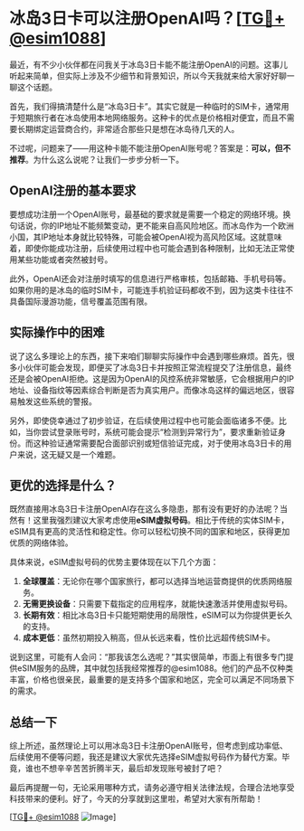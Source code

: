 # 冰岛3日卡可以注册OpenAI吗？[[TG💪+ @esim1088](https://t.me/s/esim1088)]

最近，有不少小伙伴都在问我关于冰岛3日卡能不能注册OpenAI的问题。这事儿听起来简单，但实际上涉及不少细节和背景知识，所以今天我就来给大家好好聊一聊这个话题。

首先，我们得搞清楚什么是“冰岛3日卡”。其实它就是一种临时的SIM卡，通常用于短期旅行者在冰岛使用本地网络服务。这种卡的优点是价格相对便宜，而且不需要长期绑定运营商合约，非常适合那些只是想在冰岛待几天的人。

不过呢，问题来了——用这种卡能不能注册OpenAI账号呢？答案是：**可以，但不推荐**。为什么这么说呢？让我们一步步分析一下。

## OpenAI注册的基本要求

要想成功注册一个OpenAI账号，最基础的要求就是需要一个稳定的网络环境。换句话说，你的IP地址不能频繁变动，更不能来自高风险地区。而冰岛作为一个欧洲小国，其IP地址本身就比较特殊，可能会被OpenAI视为高风险区域。这就意味着，即使你能成功注册，后续使用过程中也可能会遇到各种限制，比如无法正常使用某些功能或者突然被封号。

此外，OpenAI还会对注册时填写的信息进行严格审核，包括邮箱、手机号码等。如果你用的是冰岛的临时SIM卡，可能连手机验证码都收不到，因为这类卡往往不具备国际漫游功能，信号覆盖范围有限。

## 实际操作中的困难

说了这么多理论上的东西，接下来咱们聊聊实际操作中会遇到哪些麻烦。首先，很多小伙伴可能会发现，即便买了冰岛3日卡并按照正常流程提交了注册信息，最终还是会被OpenAI拒绝。这是因为OpenAI的风控系统非常敏感，它会根据用户的IP地址、设备指纹等因素综合判断是否为真实用户。而像冰岛这样的偏远地区，很容易触发这些系统的警报。

另外，即使侥幸通过了初步验证，在后续使用过程中也可能会面临诸多不便。比如，当你尝试登录账号时，系统可能会提示“检测到异常行为”，要求重新验证身份。而这种验证通常需要配合面部识别或短信验证完成，对于使用冰岛3日卡的用户来说，这无疑又是一个难题。

## 更优的选择是什么？

既然直接用冰岛3日卡注册OpenAI存在这么多隐患，那有没有更好的办法呢？当然有！这里我强烈建议大家考虑使用**eSIM虚拟号码**。相比于传统的实体SIM卡，eSIM具有更高的灵活性和稳定性。你可以轻松切换不同的国家和地区，获得更加优质的网络体验。

具体来说，eSIM虚拟号码的优势主要体现在以下几个方面：

1. **全球覆盖**：无论你在哪个国家旅行，都可以选择当地运营商提供的优质网络服务。
2. **无需更换设备**：只需要下载指定的应用程序，就能快速激活并使用虚拟号码。
3. **长期有效**：相比冰岛3日卡只能短期使用的局限性，eSIM可以为你提供更长久的支持。
4. **成本更低**：虽然初期投入稍高，但从长远来看，性价比远超传统SIM卡。

说到这里，可能有人会问：“那我该怎么选呢？”其实很简单，市面上有很多专门提供eSIM服务的品牌，其中就包括我经常推荐的@esim1088。他们的产品不仅种类丰富，价格也很亲民，最重要的是支持多个国家和地区，完全可以满足不同场景下的需求。

## 总结一下

综上所述，虽然理论上可以用冰岛3日卡注册OpenAI账号，但考虑到成功率低、后续使用不便等问题，我还是建议大家优先选择eSIM虚拟号码作为替代方案。毕竟，谁也不想辛辛苦苦折腾半天，最后却发现账号被封了吧？

最后再提醒一句，无论采用哪种方式，请务必遵守相关法律法规，合理合法地享受科技带来的便利。好了，今天的分享就到这里啦，希望对大家有所帮助！

[[TG💪+ @esim1088](https://t.me/s/esim1088) ![Image](https://i.postimg.cc/4NQfJmqS/Snipaste-2025-05-13-00-14-12.png)]